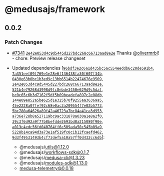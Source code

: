 # @medusajs/framework

## 0.0.2

### Patch Changes

- [#7341](https://github.com/medusajs/medusa/pull/7341) [`2e42e053d4c9d5445d227bdc268c66713aad8e2e`](https://github.com/medusajs/medusa/commit/2e42e053d4c9d5445d227bdc268c66713aad8e2e) Thanks [@olivermrbl](https://github.com/olivermrbl)! - chore: Preview release changeset

- Updated dependencies [[`96bdf3e2c6a1d435bc5ac554eeddb6c20de591b4`](https://github.com/medusajs/medusa/commit/96bdf3e2c6a1d435bc5ac554eeddb6c20de591b4), [`7a351eef09f769e1e28e6f136438fa30f607f34b`](https://github.com/medusajs/medusa/commit/7a351eef09f769e1e28e6f136438fa30f607f34b), [`0430e63b0bc1b3ed9c13bb6514b22474676e9509`](https://github.com/medusajs/medusa/commit/0430e63b0bc1b3ed9c13bb6514b22474676e9509), [`2e42e053d4c9d5445d227bdc268c66713aad8e2e`](https://github.com/medusajs/medusa/commit/2e42e053d4c9d5445d227bdc268c66713aad8e2e), [`521b4e79268d3998d9fc8ebde3450e629d9c5daf`](https://github.com/medusajs/medusa/commit/521b4e79268d3998d9fc8ebde3450e629d9c5daf), [`bc0c65c6b3d7162f5df5b09beadefa897c2e08db`](https://github.com/medusajs/medusa/commit/bc0c65c6b3d7162f5df5b09beadefa897c2e08db), [`144e09e852a5be625d1e325b70f9255aa36369a5`](https://github.com/medusajs/medusa/commit/144e09e852a5be625d1e325b70f9255aa36369a5), [`45e2228a07fef92c68e0ac3a209554f7e02b5773`](https://github.com/medusajs/medusa/commit/45e2228a07fef92c68e0ac3a209554f7e02b5773), [`5bc780a64626a89f42a46723a7bc84a41ca3d953`](https://github.com/medusajs/medusa/commit/5bc780a64626a89f42a46723a7bc84a41ca3d953), [`a736e728b8a527119bc9ac331878a030a1e8a2f0`](https://github.com/medusajs/medusa/commit/a736e728b8a527119bc9ac331878a030a1e8a2f0), [`39c3f6d92a9f77b8befdde2693bd8a215080f90e`](https://github.com/medusajs/medusa/commit/39c3f6d92a9f77b8befdde2693bd8a215080f90e), [`a013c4edc56fd040764ff6c509ada50c545b09a9`](https://github.com/medusajs/medusa/commit/a013c4edc56fd040764ff6c509ada50c545b09a9), [`5228b14ca94d3a73e1af519fc0c1b12fcaefd462`](https://github.com/medusajs/medusa/commit/5228b14ca94d3a73e1af519fc0c1b12fcaefd462), [`9d3f49531493b4cf73def5a10a57ff0d432cc6db`](https://github.com/medusajs/medusa/commit/9d3f49531493b4cf73def5a10a57ff0d432cc6db)]:
  - @medusajs/utils@1.12.0
  - @medusajs/workflows-sdk@0.1.7
  - @medusajs/medusa-cli@1.3.23
  - @medusajs/modules-sdk@1.13.0
  - medusa-telemetry@0.0.18
